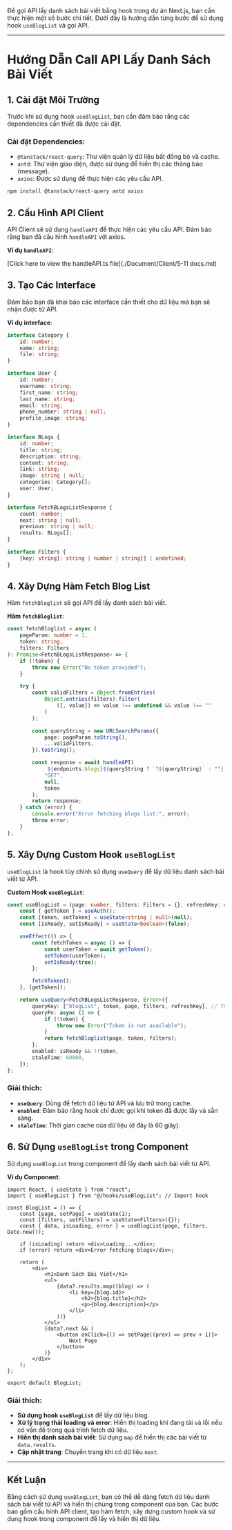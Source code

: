 Để gọi API lấy danh sách bài viết bằng hook trong dự án Next.js, bạn cần thực hiện một số bước chi tiết. Dưới đây là hướng dẫn từng bước để sử dụng hook `useBlogList` và gọi API.

---

# Hướng Dẫn Call API Lấy Danh Sách Bài Viết

## 1. **Cài đặt Môi Trường**
Trước khi sử dụng hook `useBlogList`, bạn cần đảm bảo rằng các dependencies cần thiết đã được cài đặt.

### Cài đặt Dependencies:
- `@tanstack/react-query`: Thư viện quản lý dữ liệu bất đồng bộ và cache.
- `antd`: Thư viện giao diện, được sử dụng để hiển thị các thông báo (message).
- `axios`: Được sử dụng để thực hiện các yêu cầu API.

```bash
npm install @tanstack/react-query antd axios
```

## 2. **Cấu Hình API Client**
API Client sẽ sử dụng `handleAPI` để thực hiện các yêu cầu API. Đảm bảo rằng bạn đã cấu hình `handleAPI` với axios.

**Ví dụ `handleAPI`**:

[Click here to view the handleAPI.ts file](./Document/Client/5-11 docs.md)


## 3. **Tạo Các Interface**
Đảm bảo bạn đã khai báo các interface cần thiết cho dữ liệu mà bạn sẽ nhận được từ API.

**Ví dụ interface**:

```typescript
interface Category {
    id: number;
    name: string;
    file: string;
}

interface User {
    id: number;
    username: string;
    first_name: string;
    last_name: string;
    email: string;
    phone_number: string | null;
    profile_image: string;
}

interface BLogs {
    id: number;
    title: string;
    description: string;
    content: string;
    link: string;
    image: string | null;
    categories: Category[];
    user: User;
}

interface FetchBLogsListResponse {
    count: number;
    next: string | null;
    previous: string | null;
    results: BLogs[];
}

interface Filters {
    [key: string]: string | number | string[] | undefined;
}
```

## 4. **Xây Dựng Hàm Fetch Blog List**
Hàm `fetchBloglist` sẽ gọi API để lấy danh sách bài viết.

**Hàm `fetchBloglist`**:

```typescript
const fetchBloglist = async (
    pageParam: number = 1,
    token: string,
    filters: Filters
): Promise<FetchBLogsListResponse> => {
    if (!token) {
        throw new Error("No token provided");
    }

    try {
        const validFilters = Object.fromEntries(
            Object.entries(filters).filter(
                ([, value]) => value !== undefined && value !== ""
            )
        );

        const queryString = new URLSearchParams({
            page: pageParam.toString(),
            ...validFilters,
        }).toString();

        const response = await handleAPI(
            `${endpoints.blogs}${queryString ? `?${queryString}` : ""}`,
            "GET",
            null,
            token
        );
        return response;
    } catch (error) {
        console.error("Error fetching blogs list:", error);
        throw error;
    }
};
```

## 5. **Xây Dựng Custom Hook `useBlogList`**
`useBlogList` là hook tùy chỉnh sử dụng `useQuery` để lấy dữ liệu danh sách bài viết từ API.

**Custom Hook `useBlogList`**:

```typescript
const useBlogList = (page: number, filters: Filters = {}, refreshKey: number) => {
    const { getToken } = useAuth();
    const [token, setToken] = useState<string | null>(null);
    const [isReady, setIsReady] = useState<boolean>(false);

    useEffect(() => {
        const fetchToken = async () => {
            const userToken = await getToken();
            setToken(userToken);
            setIsReady(true);
        };

        fetchToken();
    }, [getToken]);

    return useQuery<FetchBLogsListResponse, Error>({
        queryKey: ["blogList", token, page, filters, refreshKey], // Thêm refreshKey vào queryKey
        queryFn: async () => {
            if (!token) {
                throw new Error("Token is not available");
            }
            return fetchBloglist(page, token, filters);
        },
        enabled: isReady && !!token,
        staleTime: 60000,
    });
};
```

### Giải thích:
- **`useQuery`**: Dùng để fetch dữ liệu từ API và lưu trữ trong cache.
- **`enabled`**: Đảm bảo rằng hook chỉ được gọi khi token đã được lấy và sẵn sàng.
- **`staleTime`**: Thời gian cache của dữ liệu (ở đây là 60 giây).

## 6. **Sử Dụng `useBlogList` trong Component**
Sử dụng `useBlogList` trong component để lấy danh sách bài viết từ API.

**Ví dụ Component**:

```tsx
import React, { useState } from "react";
import { useBlogList } from "@/hooks/useBlogList"; // Import hook

const BlogList = () => {
    const [page, setPage] = useState(1);
    const [filters, setFilters] = useState<Filters>({});
    const { data, isLoading, error } = useBlogList(page, filters, Date.now());

    if (isLoading) return <div>Loading...</div>;
    if (error) return <div>Error fetching blogs</div>;

    return (
        <div>
            <h1>Danh Sách Bài Viết</h1>
            <ul>
                {data?.results.map((blog) => (
                    <li key={blog.id}>
                        <h2>{blog.title}</h2>
                        <p>{blog.description}</p>
                    </li>
                ))}
            </ul>
            {data?.next && (
                <button onClick={() => setPage((prev) => prev + 1)}>
                    Next Page
                </button>
            )}
        </div>
    );
};

export default BlogList;
```

### Giải thích:
- **Sử dụng hook `useBlogList`** để lấy dữ liệu blog.
- **Xử lý trạng thái loading và error**: Hiển thị loading khi đang tải và lỗi nếu có vấn đề trong quá trình fetch dữ liệu.
- **Hiển thị danh sách bài viết**: Sử dụng `map` để hiển thị các bài viết từ `data.results`.
- **Cập nhật trang**: Chuyển trang khi có dữ liệu `next`.

---

## Kết Luận
Bằng cách sử dụng `useBlogList`, bạn có thể dễ dàng fetch dữ liệu danh sách bài viết từ API và hiển thị chúng trong component của bạn. Các bước bao gồm cấu hình API client, tạo hàm fetch, xây dựng custom hook và sử dụng hook trong component để lấy và hiển thị dữ liệu.
